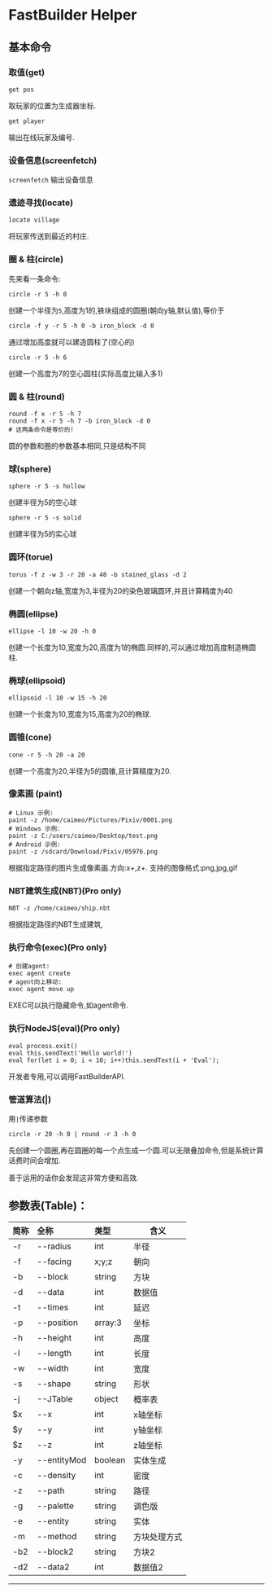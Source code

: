 # FastBuilder Helper

## 基本命令
### 取值(get)
```
get pos
```
取玩家的位置为生成器坐标.
```
get player
```
输出在线玩家及编号.
### 设备信息(screenfetch)
`screenfetch`
输出设备信息
### 遗迹寻找(locate)
```
locate village
```
将玩家传送到最近的村庄.
### 圈 & 柱(circle)
先来看一条命令:
```
circle -r 5 -h 0
```
创建一个半径为``5``,高度为1的,铁块组成的圆圈(朝向y轴,默认值),等价于
```
circle -f y -r 5 -h 0 -b iron_block -d 0
```
通过增加高度就可以建造圆柱了(空心的)
```
circle -r 5 -h 6
```
创建一个高度为7的空心圆柱(实际高度比输入多1)

### 圆 & 柱(round)
```
round -f x -r 5 -h 7
round -f x -r 5 -h 7 -b iron_block -d 0
# 这两条命令是等价的!
```
圆的参数和圈的参数基本相同,只是结构不同

### 球(sphere)
```
sphere -r 5 -s hollow
```
创建半径为5的空心球

```
sphere -r 5 -s solid
```
创建半径为5的实心球

### 圆环(torue)
```
torus -f z -w 3 -r 20 -a 40 -b stained_glass -d 2
```
创建一个朝向z轴,宽度为3,半径为20的染色玻璃圆环,并且计算精度为40

### 椭圆(ellipse)
```
ellipse -l 10 -w 20 -h 0
```
创建一个长度为10,宽度为20,高度为1的椭圆.同样的,可以通过增加高度制造椭圆柱.

### 椭球(ellipsoid)
```
ellipsoid -l 10 -w 15 -h 20
```
创建一个长度为10,宽度为15,高度为20的椭球.

### 圆锥(cone)
```
cone -r 5 -h 20 -a 20
```
创建一个高度为20,半径为5的圆锥,且计算精度为20.

### 像素画 (paint)
```
# Linux 示例:
paint -z /home/caimeo/Pictures/Pixiv/0001.png
# Windows 示例:
paint -z C:/users/caimeo/Desktop/test.png
# Android 示例:
paint -z /sdcard/Download/Pixiv/05976.png
```
根据指定路径的图片生成像素画.方向:x+,z+. 支持的图像格式:png,jpg,gif

### NBT建筑生成(NBT)(Pro only)
```
NBT -z /home/caimeo/ship.nbt
```
根据指定路径的NBT生成建筑,

### 执行命令(exec)(Pro only)
```
# 创建agent:
exec agent create
# agent向上移动:
exec agent move up
```
EXEC可以执行隐藏命令,如agent命令.

### 执行NodeJS(eval)(Pro only)
```
eval process.exit()
eval this.sendText('Hello world!')
eval for(let i = 0; i < 10; i++)this.sendText(i + 'Eval');
```
开发者专用,可以调用FastBuilderAPI.

### 管道算法(|)
用`|`传递参数
```
circle -r 20 -h 0 | round -r 3 -h 0
```
先创建一个圆圈,再在圆圈的每一个点生成一个圆.可以无限叠加命令,但是系统计算话费时间会增加.

善于运用的话你会发现这非常方便和高效.

## 参数表(Table)：

|简称 | 全称 | 类型 | 含义 |
| :-- | :-- | :-- | --- |
| -r | --radius | int | 半径|
| -f | --facing | x;y;z | 朝向 |
| -b | --block | string | 方块 |
| -d | --data | int | 数据值 |
| -t | --times | int | 延迟 |
| -p | --position | array:3 | 坐标 |
| -h | --height | int | 高度 |
| -l | --length | int | 长度 |
| -w | --width | int | 宽度 |
| -s | --shape | string | 形状 |
| -j | --JTable | object | 概率表 |
| $x | --x | int | x轴坐标 |
| $y | --y | int | y轴坐标 |
| $z | --z | int | z轴坐标 |
| -y | --entityMod | boolean | 实体生成 |
| -c | --density | int | 密度 |
| -z | --path | string | 路径 |
| -g | --palette | string | 调色版 |
| -e | --entity | string | 实体 |
| -m | --method | string | 方块处理方式 |
| -b2 | --block2 | string | 方块2 |
| -d2 | --data2 | int | 数据值2 |
---------------------
